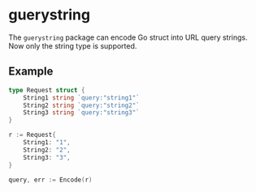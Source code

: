 # guerystring

The `guerystring` package can encode Go struct into URL query strings.
Now only the string type is supported.

## Example
```go
type Request struct {
    String1 string `query:"string1"`
    String2 string `query:"string2"`
    String3 string `query:"string3"`
}

r := Request{
    String1: "1",
    String2: "2",
    String3: "3",
}

query, err := Encode(r)
```